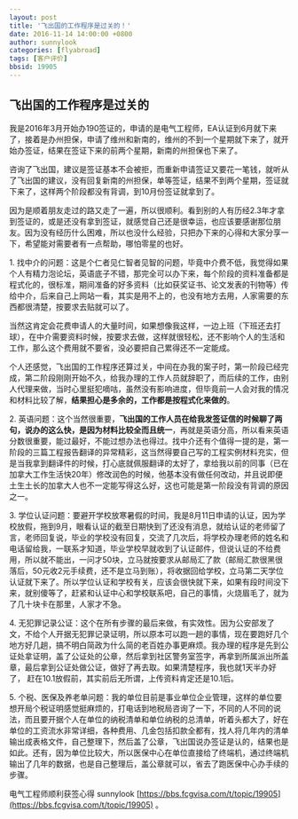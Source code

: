 ```yaml
---
layout: post
title: '飞出国的工作程序是过关的！'
date: 2016-11-14 14:00:00 +0800
author: sunnylook
categories: [flyabroad]
tags: [客户评价]
bbsid: 19905
---
```


## 飞出国的工作程序是过关的

我是2016年3月开始办190签证的，申请的是电气工程师，EA认证到6月就下来了，接着是办州担保，申请了维州和新南的，维州的不到一个星期就下来了，就开始办签证，结果在签证下来的前两个星期，新南的州担保也下来了。

咨询了飞出国，建议是签证基本不会被拒，而重新申请签证又要花一笔钱，就听从了飞出国的建议，没有回复新南的州担保，单等签证，结果不到两个星期，签证就下来了，这样两个阶段都没有背调，到10月份签证就拿到了。

因为是顺着朋友走过的路又走了一遍，所以很顺利。看到别的人有历经2.3年才拿到签证的，或是还没有拿到签证，就感觉自己还是很幸运，也应该要感谢那位朋友。因为没有经历什么困难，所以也没什么经验，只把办下来的心得和大家分享一下，希望能对需要者有一点帮助，哪怕零星的也好。

1\. 找中介的问题：这是个仁者见仁智者见智的问题，毕竟中介费不低，我觉得如果个人有精力泡论坛，英语底子不错，那完全可以办下来，每个阶段的资料准备都是程式化的，很标准，期间准备的好多资料（比如获奖证书、论文发表的刊物等）传给中介，后来自己上网站一看，其实是用不上的，也没有地方去用，人家需要的东西都很清楚，按要求去贴就可以了。

当然这肯定会花费申请人的大量时间，如果想像我这样，一边上班（下班还去打球），在中介需要资料时候，按要求去做，这样就很轻松，还不影响个人的生活和工作，那么这个费用就不要省，没必要把自己累得还不一定能成。

个人还感觉，飞出国的工作程序还算过关，中间在办我的案子时，第一阶段已经完成，第二阶段刚刚开始不久，给我办理的工作人员就辞职了，而后续的工作，由别人代理来做，当时心里挺犯嘀咕，虽然没有影响进度，但毕竟前一人会对我的情况和材料比较了解，**结果担心是多余的，工作都是按程式化来做的**。

2\. 英语问题：这个当然很重要，**飞出国的工作人员在给我发签证信的时候聊了两句，说办的这么快，是因为材料比较全而且统一**，再就是英语分高，所以看来英语分数很重要，能过最好，不能过想办法也得过。找中介还有个值得一提的是，第一阶段的三篇工程报告翻译的异常精彩，这当然得要自己写的工程实例材料充实，但是当我拿到翻译件的时候，打心底就佩服翻译的太好了，拿给我以前的同事（已在加拿大工作生活快20年）修改润色的时候，他基本没有做任何改动，并且说即便土生土长的加拿大人也不一定能写得这么好，这也可能是第一阶段没有背调的原因之一。

3\. 学位认证问题：要避开学校放寒暑假的时间，我是8月11日申请的认证，因为学校放假，拖到9月，眼看认证的截至日期快到了还没有消息，就给认证的老师留了言，老师回复说，毕业的学校没有回复，交流了几次后，将学校办理老师的姓名和电话留给我，一联系才知道，毕业学校早就收到了认证邮件，但说认证的不给费用，所以就不能出，一问才50块，立马就按要求从邮局汇了款（邮局汇款很黑很落后，50元收2元手续费，还不是立马到账），将收据回给学校，立马第二天学位认证就下来了。所以学位认证和学校有关，应该会很快就下来，如果有段时间没下来，就别傻等了，赶紧和认证中心和学校联系吧，自己的事情，火烧眉毛了，就为了几十块卡在那里，人家才不急。

4\. 无犯罪记录公证：这个在所有步骤的最后来做，有实效性。因为公安部发了文，不给个人开据无犯罪记录证明，所以原本可以跑一趟的事情，现在要跑好几个地方好几趟，搞不明白简政为什么简的老百姓办事更麻烦。我办理的程序是先到公证处拿证明，盖了公证处的公章，然后拿到社区警务室签字，再拿到所属派出所盖章，最后拿到公证处做公证，做好了再去取。如果清楚程序，我也就1天半办好了， 赶在10.1放假前，其实前后无所谓，上传资料肯定还是10.1后。

5\. 个税、医保及养老单问题：我的单位目前是事业单位企业管理，这样的单位要想开局个税证明感觉挺麻烦的，打电话到地税局咨询了一下，不同的人不同的说法，而且要开据个人在单位的纳税清单和单位纳税的总清单，听着头都大了，好在单位的工资流水非常详细，各种费用、几金包括扣款全都有，找人将几年内的清单输出成表格文件，自己整理下，然后盖了公章，飞出国说办签证是认的，结果也是如此。还有，因为单位比较大，所以医保中心在单位直接给了终端机，通过终端机输出了几年的数据，也是自己整理后，盖公章就可以，省去了跑医保中心办手续的步骤。

电气工程师顺利获签心得 sunnylook [https://bbs.fcgvisa.com/t/topic/19905](https://bbs.fcgvisa.com/t/topic/19905) 。